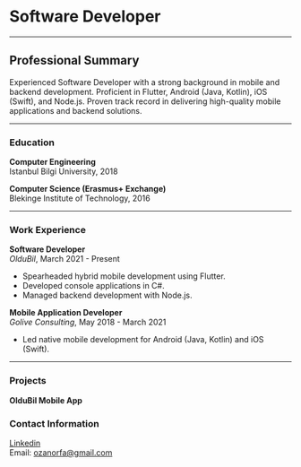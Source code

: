 # Software Developer

---

## Professional Summary
Experienced Software Developer with a strong background in mobile and backend development. Proficient in Flutter, Android (Java, Kotlin), iOS (Swift), and Node.js. Proven track record in delivering high-quality mobile applications and backend solutions.

---

### Education
**Computer Engineering**  
Istanbul Bilgi University, 2018

**Computer Science (Erasmus+ Exchange)**  
Blekinge Institute of Technology, 2016

---
### Work Experience
**Software Developer**  
_OlduBil_, March 2021 - Present
- Spearheaded hybrid mobile development using Flutter.
- Developed console applications in C#.
- Managed backend development with Node.js.

**Mobile Application Developer**  
_Golive Consulting_, May 2018 - March 2021
- Led native mobile development for Android (Java, Kotlin) and iOS (Swift).

---
### Projects
**OlduBil Mobile App**

### Contact Information
[Linkedin](www.linkedin.com/in/ozan-orfa-464b6611b)  
Email: [ozanorfa@gmail.com](mailto:ozanorfa@gmail.com)

